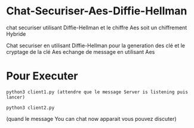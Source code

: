 # Chat-Securiser-Aes-Diffie-Hellman
chat securiser utilisant Diffie-Hellman et le chiffre Aes soit un chiffrement Hybride

Chat securiser en utilisant Diffie-Hellman pour la generation des clé et le cryptage de la clé Aes 
echange de message en utilisant Aes 

# Pour Executer
```
python3 client1.py (attendre que le message Server is listening puis lancer)
```
```
python3 client2.py 
```
(quand le message You can chat now apparait vous pouvez discuter)
